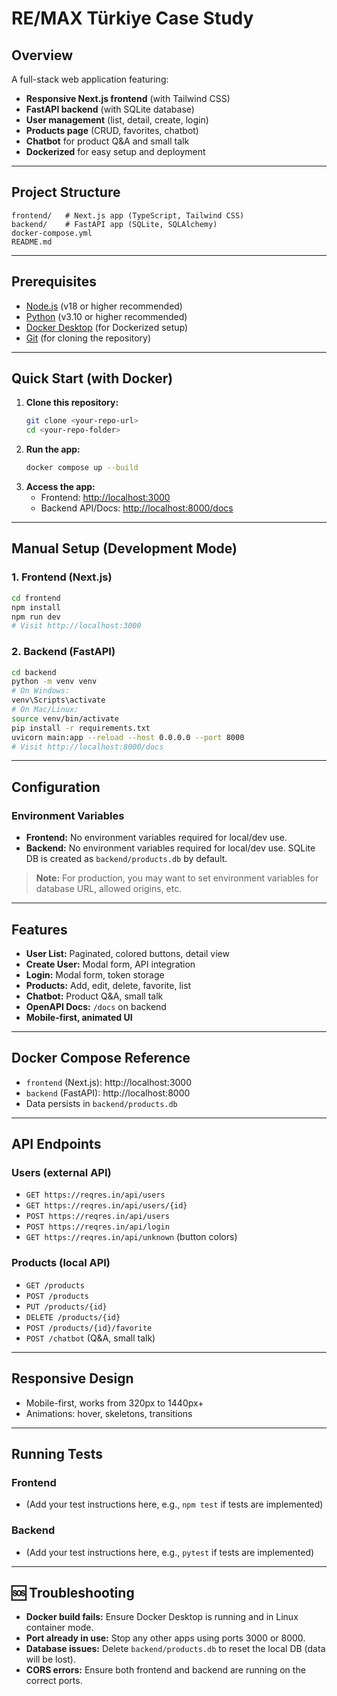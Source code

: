 #  RE/MAX Türkiye Case Study

## Overview
A full-stack web application featuring:
- **Responsive Next.js frontend** (with Tailwind CSS)
- **FastAPI backend** (with SQLite database)
- **User management** (list, detail, create, login)
- **Products page** (CRUD, favorites, chatbot)
- **Chatbot** for product Q&A and small talk
- **Dockerized** for easy setup and deployment

---

##  Project Structure
```
frontend/   # Next.js app (TypeScript, Tailwind CSS)
backend/    # FastAPI app (SQLite, SQLAlchemy)
docker-compose.yml
README.md
```

---

##  Prerequisites
- [Node.js](https://nodejs.org/) (v18 or higher recommended)
- [Python](https://www.python.org/) (v3.10 or higher recommended)
- [Docker Desktop](https://www.docker.com/products/docker-desktop) (for Dockerized setup)
- [Git](https://git-scm.com/) (for cloning the repository)

---

##  Quick Start (with Docker)

1. **Clone this repository:**
   ```sh
   git clone <your-repo-url>
   cd <your-repo-folder>
   ```
2. **Run the app:**
   ```sh
   docker compose up --build
   ```
3. **Access the app:**
   - Frontend: [http://localhost:3000](http://localhost:3000)
   - Backend API/Docs: [http://localhost:8000/docs](http://localhost:8000/docs)

---

##  Manual Setup (Development Mode)

### 1. Frontend (Next.js)
```sh
cd frontend
npm install
npm run dev
# Visit http://localhost:3000
```

### 2. Backend (FastAPI)
```sh
cd backend
python -m venv venv
# On Windows:
venv\Scripts\activate
# On Mac/Linux:
source venv/bin/activate
pip install -r requirements.txt
uvicorn main:app --reload --host 0.0.0.0 --port 8000
# Visit http://localhost:8000/docs
```

---

##  Configuration

### Environment Variables
- **Frontend:** No environment variables required for local/dev use.
- **Backend:** No environment variables required for local/dev use. SQLite DB is created as `backend/products.db` by default.

> **Note:** For production, you may want to set environment variables for database URL, allowed origins, etc.

---

##  Features
- **User List:** Paginated, colored buttons, detail view
- **Create User:** Modal form, API integration
- **Login:** Modal form, token storage
- **Products:** Add, edit, delete, favorite, list
- **Chatbot:** Product Q&A, small talk
- **OpenAPI Docs:** `/docs` on backend
- **Mobile-first, animated UI**

---

##  Docker Compose Reference
- `frontend` (Next.js): http://localhost:3000
- `backend` (FastAPI): http://localhost:8000
- Data persists in `backend/products.db`

---

##  API Endpoints
### Users (external API)
- `GET https://reqres.in/api/users`
- `GET https://reqres.in/api/users/{id}`
- `POST https://reqres.in/api/users`
- `POST https://reqres.in/api/login`
- `GET https://reqres.in/api/unknown` (button colors)

### Products (local API)
- `GET /products`
- `POST /products`
- `PUT /products/{id}`
- `DELETE /products/{id}`
- `POST /products/{id}/favorite`
- `POST /chatbot` (Q&A, small talk)

---

##  Responsive Design
- Mobile-first, works from 320px to 1440px+
- Animations: hover, skeletons, transitions

---

##  Running Tests

### Frontend
- (Add your test instructions here, e.g., `npm test` if tests are implemented)

### Backend
- (Add your test instructions here, e.g., `pytest` if tests are implemented)

---

## 🆘 Troubleshooting
- **Docker build fails:** Ensure Docker Desktop is running and in Linux container mode.
- **Port already in use:** Stop any other apps using ports 3000 or 8000.
- **Database issues:** Delete `backend/products.db` to reset the local DB (data will be lost).
- **CORS errors:** Ensure both frontend and backend are running on the correct ports.
